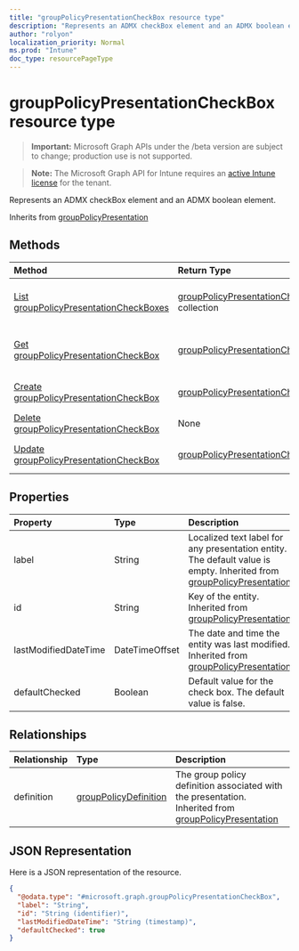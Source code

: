 ```yaml
---
title: "groupPolicyPresentationCheckBox resource type"
description: "Represents an ADMX checkBox element and an ADMX boolean element."
author: "rolyon"
localization_priority: Normal
ms.prod: "Intune"
doc_type: resourcePageType
---
```


# groupPolicyPresentationCheckBox resource type

> **Important:** Microsoft Graph APIs under the /beta version are subject to change; production use is not supported.

> **Note:** The Microsoft Graph API for Intune requires an [active Intune license](https://go.microsoft.com/fwlink/?linkid=839381) for the tenant.

Represents an ADMX checkBox element and an ADMX boolean element.


Inherits from [groupPolicyPresentation](../resources/intune-grouppolicy-grouppolicypresentation.md)

## Methods
|Method|Return Type|Description|
|:---|:---|:---|
|[List groupPolicyPresentationCheckBoxes](../api/intune-grouppolicy-grouppolicypresentationcheckbox-list.md)|[groupPolicyPresentationCheckBox](../resources/intune-grouppolicy-grouppolicypresentationcheckbox.md) collection|List properties and relationships of the [groupPolicyPresentationCheckBox](../resources/intune-grouppolicy-grouppolicypresentationcheckbox.md) objects.|
|[Get groupPolicyPresentationCheckBox](../api/intune-grouppolicy-grouppolicypresentationcheckbox-get.md)|[groupPolicyPresentationCheckBox](../resources/intune-grouppolicy-grouppolicypresentationcheckbox.md)|Read properties and relationships of the [groupPolicyPresentationCheckBox](../resources/intune-grouppolicy-grouppolicypresentationcheckbox.md) object.|
|[Create groupPolicyPresentationCheckBox](../api/intune-grouppolicy-grouppolicypresentationcheckbox-create.md)|[groupPolicyPresentationCheckBox](../resources/intune-grouppolicy-grouppolicypresentationcheckbox.md)|Create a new [groupPolicyPresentationCheckBox](../resources/intune-grouppolicy-grouppolicypresentationcheckbox.md) object.|
|[Delete groupPolicyPresentationCheckBox](../api/intune-grouppolicy-grouppolicypresentationcheckbox-delete.md)|None|Deletes a [groupPolicyPresentationCheckBox](../resources/intune-grouppolicy-grouppolicypresentationcheckbox.md).|
|[Update groupPolicyPresentationCheckBox](../api/intune-grouppolicy-grouppolicypresentationcheckbox-update.md)|[groupPolicyPresentationCheckBox](../resources/intune-grouppolicy-grouppolicypresentationcheckbox.md)|Update the properties of a [groupPolicyPresentationCheckBox](../resources/intune-grouppolicy-grouppolicypresentationcheckbox.md) object.|

## Properties
|Property|Type|Description|
|:---|:---|:---|
|label|String|Localized text label for any presentation entity. The default value is empty. Inherited from [groupPolicyPresentation](../resources/intune-grouppolicy-grouppolicypresentation.md)|
|id|String|Key of the entity. Inherited from [groupPolicyPresentation](../resources/intune-grouppolicy-grouppolicypresentation.md)|
|lastModifiedDateTime|DateTimeOffset|The date and time the entity was last modified. Inherited from [groupPolicyPresentation](../resources/intune-grouppolicy-grouppolicypresentation.md)|
|defaultChecked|Boolean|Default value for the check box. The default value is false.|

## Relationships
|Relationship|Type|Description|
|:---|:---|:---|
|definition|[groupPolicyDefinition](../resources/intune-grouppolicy-grouppolicydefinition.md)|The group policy definition associated with the presentation. Inherited from [groupPolicyPresentation](../resources/intune-grouppolicy-grouppolicypresentation.md)|

## JSON Representation
Here is a JSON representation of the resource.
<!-- {
  "blockType": "resource",
  "keyProperty": "id",
  "@odata.type": "microsoft.graph.groupPolicyPresentationCheckBox"
}
-->
``` json
{
  "@odata.type": "#microsoft.graph.groupPolicyPresentationCheckBox",
  "label": "String",
  "id": "String (identifier)",
  "lastModifiedDateTime": "String (timestamp)",
  "defaultChecked": true
}
```




